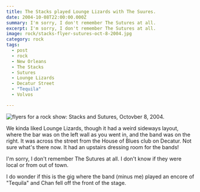 ```yaml
---
title: The Stacks played Lounge Lizards with The Suures.
date: 2004-10-08T22:00:00.000Z
summary: I'm sorry, I don't remember The Sutures at all.
excerpt: I'm sorry, I don't remember The Sutures at all.
image: rock/stacks-flyer-sutures-oct-8-2004.jpg
category: rock
tags:
  - post
  - rock
  - New Orleans
  - The Stacks
  - Sutures
  - Lounge Lizards
  - Decatur Street
  - "Tequila"
  - Volvos

---
```


![flyers for a rock show: Stacks and Sutures, Octovber 8, 2004.](/static/img/rock/stacks-flyer-sutures-oct-8-2004.jpg)

We kinda liked Lounge Lizards, though it had a weird sideways layout, where the bar was on the left wall as you went in, and the band was on the right. It was across the street from the House of Blues club on Decatur. Not sure what's there now. It had an upstairs dressing room for the bands! 

 I'm sorry, I don't remember The Sutures at all. I don't know if they were local or from out of town.

 I do wonder if this is the gig where the band (minus me) played an encore of "Tequila" and Chan fell off the front of the stage.
